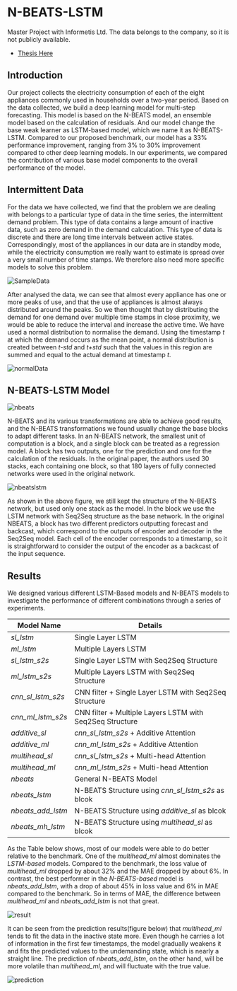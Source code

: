 # N-BEATS-LSTM

Master Project with Informetis Ltd. The data belongs to the company, so it is not publicly available. 

* [Thesis Here](paper/Appliance%20Usage%20forecast%20using%20Electricity%20data.pdf)

## Introduction

Our project collects the electricity consumption of each of the eight appliances commonly used in households over a two-year period. Based on the data collected, we build a deep learning model for multi-step forecasting. This model is based on the N-BEATS model, an ensemble model based on the calculation of residuals. And our model change the base weak learner as LSTM-based model, which we name it as N-BEATS-LSTM. Compared to our proposed benchmark, our model has a 33\% performance improvement, ranging from 3\% to 30\% improvement compared to other deep learning models. In our experiments, we compared the contribution of various base model components to the overall performance of the model.

## Intermittent Data

For the data we have collected, we find that the problem we are dealing with belongs to a particular type of data in the time series, the intermittent demand problem. This type of data contains a large amount of inactive data, such as zero demand in the demand calculation. This type of data is discrete and there are long time intervals between active states. Correspondingly, most of the appliances in our data are in standby mode, while the electricity consumption we really want to estimate is spread over a very small number of time stamps. We therefore also need more specific models to solve this problem.

![SampleData](pic/datasample.png)

After analysed the data, we can see that almost every appliance has one or more peaks of use, and that the use of appliances is almost always distributed around the peaks. So we then thought that by distributing the demand for one demand over multiple time stamps in close proximity, we would be able to reduce the interval and increase the active time. We have used a normal distribution to normalise the demand. Using the timestamp *t* at which the demand occurs as the mean point, a normal distribution is created between *t-std* and *t+std* such that the values in this region are summed and equal to the actual demand at timestamp *t*.

![normalData](pic/normaldata.png)

## N-BEATS-LSTM Model

![nbeats](pic/nbeats.png)

N-BEATS and its various transformations are able to achieve good results, and the N-BEATS transformations we found usually change the base blocks to adapt different tasks. In an N-BEATS network, the smallest unit of computation is a block, and a single block can be treated as a regression model. A block has two outputs, one for the prediction and one for the calculation of the residuals. In the original paper, the authors used 30 stacks, each containing one block, so that 180 layers of fully connected networks were used in the original network.

![nbeatslstm](pic/nbeatslstm.png)

As shown in the above figure, we still kept the structure of the N-BEATS network, but used only one stack as the model. In the block we use the LSTM network with Seq2Seq structure as the base network. In the original NBEATS, a block has two different predictors outputting forecast and backcast, which correspond to the outputs of encoder and decoder in the Seq2Seq model. Each cell of the encoder corresponds to a timestamp, so it is straightforward to consider the output of the encoder as a backcast of the input sequence.

## Results

We designed various different LSTM-Based models and N-BEATS models to investigate the performance of different combinations through a series of experiments.


| Model Name | Details |
| --- | --- |
| *sl\_lstm* | Single Layer LSTM |
| *ml\_lstm* | Multiple Layers LSTM |
| *sl\_lstm\_s2s* | Single Layer LSTM with Seq2Seq Structure |
| *ml\_lstm\_s2s* | Multiple Layers LSTM with Seq2Seq Structure |
| *cnn\_sl\_lstm\_s2s* | CNN filter + Single Layer LSTM with Seq2Seq Structure |
| *cnn\_ml\_lstm\_s2s* | CNN filter + Multiple Layers LSTM with Seq2Seq Structure |
| *additive\_sl* | *cnn\_sl\_lstm\_s2s* + Additive Attention |
| *additive\_ml* | *cnn\_ml\_lstm\_s2s* + Additive Attention|
| *multihead\_sl* | *cnn\_sl\_lstm\_s2s* + Multi-head Attention|
| *multihead\_ml* | *cnn\_ml\_lstm\_s2s* + Multi-head Attention|
| *nbeats* |  General N-BEATS Model |
| *nbeats\_lstm* | N-BEATS Structure using *cnn\_sl\_lstm\_s2s* as blcok |
| *nbeats\_add\_lstm* | N-BEATS Structure using *additive\_sl* as blcok|
| *nbeats\_mh\_lstm* | N-BEATS Structure using *multihead\_sl* as blcok |

As the Table below shows, most of our models were able to do better relative to the benchmark. One of the *multihead\_ml* almost dominates the *LSTM-based* models. Compared to the benchmark, the loss value of *multihead\_ml* dropped by about 32\% and the MAE dropped by about 6\%. In contrast, the best performer in the *N-BEATS-based* model is *nbeats\_add\_lstm*, with a drop of about 45\% in loss value and 6\% in MAE compared to the benchmark. So in terms of MAE, the difference between *multihead\_ml* and *nbeats\_add\_lstm* is not that great.

![result](pic/result.png)

It can be seen from the prediction results(figure below) that *multihead\_ml* tends to fit the data in the inactive state more. Even though he carries a lot of information in the first few timestamps, the model gradually weakens it and fits the predicted values to the undemanding state, which is nearly a straight line. The prediction of *nbeats\_add\_lstm*, on the other hand, will be more volatile than *multihead\_ml*, and will fluctuate with the true value.

![prediction](pic/prediction.png)




